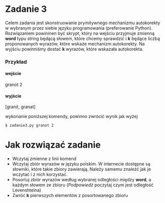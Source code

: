 # Zadanie 3

Celem zadania jest skonstruowanie prymitywnego mechanizmu autokorekty w wybranym przez siebie języku programowania (preferowanie Python). Rozwiązaniem powininen być skrypt, który na wejściu przyjmuje zmienną **word** typu string będącą słowem, które chcemy sprawdzić i **k** będące liczbą proponowanych wyrazów, które wskaże mechanizm autokorekty. Na wyjściu powinniśmy dostać **k** wyrazów, które wskazała autokorekta.

### Przykład

#### wejście

granot 2

#### wyjście

[granit, granat]

wykonanie poniższej komendy, powinno zwrócić wynik jak wyżej

```
$ zadanie3.py granot 2
```

# Jak rozwiązać zadanie
- Wczytaj zmienne z linii komend
- Wczytaj zbiór wyrazów w języku polskim. W internecie dostępne są słowniki, które takie zbiory zawierają. Należy samemu znaleźć jak je wczytać i z nich korzystać.
- Posortuj zbiór wyrazów według wybranej odległości między **word**, a każdym słowem ze zbioru (*Podpowiedź* poczytaj czym jest odległość Levenshteina)
- Zwróć **k** pierwszych elementów z posortowanego zbioru

